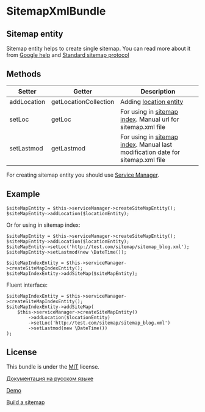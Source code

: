 SitemapXmlBundle
=================

Sitemap entity
--------------

Sitemap entity helps to create single sitemap.
You can read more about it from [Google help][4] and [Standard sitemap protocol][8]

Methods
-------

|   Setter        |   Getter                  |   Description                                                                         |
|-----------------|---------------------------|---------------------------------------------------------------------------------------|
|   addLocation   |   getLocationCollection   |   Adding [location entity][5]                                                         |
|   setLoc        |   getLoc                  |   For using in [sitemap index][6]. Manual url for sitemap.xml file                    |
|   setLastmod    |   getLastmod              |   For using in [sitemap index][6]. Manual last modification date for sitemap.xml file |

For creating sitemap entity you should use [Service Manager][5].

Example
-------

    $siteMapEntity = $this->serviceManager->createSiteMapEntity();
    $siteMapEntity->addLocation($locationEntity);
    
Or for using in sitemap index:

    $siteMapEntity = $this->serviceManager->createSiteMapEntity();
    $siteMapEntity->addLocation($locationEntity);
    $siteMapEntity->setLoc('http://test.com/sitemap/sitemap_blog.xml');
    $siteMapEntity->setLastmod(new \DateTime());
    
    $siteMapIndexEntity = $this->serviceManager->createSiteMapIndexEntity();
    $siteMapIndexEntity->addSiteMap($siteMapEntity);
    
Fluent interface:

    $siteMapIndexEntity = $this->serviceManager->createSiteMapIndexEntity();
    $siteMapIndexEntity->addSiteMap(
        $this->serviceManager->createSiteMapEntity()
            ->addLocation($locationEntity)
            ->setLoc('http://test.com/sitemap/sitemap_blog.xml')
            ->setLastmod(new \DateTime())
    );

License
-------

This bundle is under the [MIT][3] license.

[Документация на русском языке][1]

[Demo][2]

[Build a sitemap][4]

[1]:  http://makedev.org/articles/symfony/bundles/sitemap_xml_bundle.html
[2]:  http://makedev.org/sitemap.xml
[3]:  https://github.com/evheniy/SitemapXmlBundle/blob/master/Resources/meta/LICENSE
[4]:  https://support.google.com/webmasters/answer/183668
[5]:  https://github.com/evheniy/SitemapXmlBundle/blob/master/Resources/docs/location_entity.md
[6]:  https://github.com/evheniy/SitemapXmlBundle/blob/master/Resources/docs/sitemap_index_entity.md
[7]:  https://github.com/evheniy/SitemapXmlBundle/blob/master/Resources/docs/service_manager.md
[8]:  http://www.sitemaps.org/protocol.html